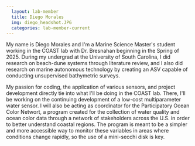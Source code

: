 ```yaml
---
  layout: lab-member
  title: Diego Morales
  img: diego_headshot.JPG
  categories: lab-member-current
---
```


My name is Diego Morales and I'm a Marine Science Master's student working in the COAST lab with Dr. Bresnahan beginning in the Spring of 2025. During my undergrad at the University of South Carolina, I did research on beach-dune systems through literature review, and I also did research on marine autonomous technology by creating an ASV capable of conducting unsupervised bathymetric surveys.

My passion for coding, the application of various sensors, and project development directly tie into what I'll be doing in the COAST lab. There, I'll be working on the continuing development of a low-cost multiparameter water sensor. I will also be acting as coordinator for the Participatory Ocean Color Networt, a program created for the collection of water quality and ocean color data through a network of stakeholders across the U.S. in order to better understand coastal regions. The program is meant to be a simpler and more accessible way to monitor these variables in areas where conditions change rapidly, so the use of a mini-secchi disk is key.
